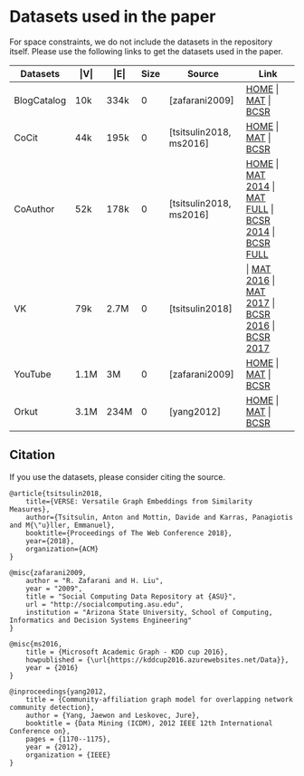 # Datasets used in the paper

For space constraints, we do not include the datasets in the repository itself. Please use the following links to get the datasets used in the paper.

| Datasets | \|V\|  | \|E\| | Size  | Source | Link |
| --- | --- | --- | --- | --- | --- |
| BlogCatalog | 10k | 334k | 0 | [zafarani2009] | [HOME](http://socialcomputing.asu.edu/datasets/BlogCatalog3) \| [MAT](http://leitang.net/social_dimension.html) \| [BCSR](http://tsitsul.in/pub/blogcatalog.bcsr) |
| CoCit | 44k | 195k | 0 | [tsitsulin2018, ms2016] | [HOME](http://aka.ms/academicgraph) \| [MAT](http://tsitsul.in/pub/academic_confs.mat) \| [BCSR](http://tsitsul.in/pub/academic_confs.bcsr) |
| CoAuthor | 52k | 178k | 0 | [tsitsulin2018, ms2016] | [HOME](http://aka.ms/academicgraph) \| [MAT 2014](http://tsitsul.in/pub/academic_coa_2014.mat) \| [MAT FULL](http://tsitsul.in/pub/academic_coa_full.mat) \| [BCSR 2014](http://tsitsul.in/pub/academic_coa_2014.bcsr) \| [BCSR FULL](http://tsitsul.in/pub/academic_coa_full.bcsr) |
| VK | 79k | 2.7M | 0 | [tsitsulin2018] | \| [MAT 2016](http://tsitsul.in/pub/vk2016.mat) \| [MAT 2017](http://tsitsul.in/pub/vk2017.mat) \| [BCSR 2016](http://tsitsul.in/pub/vk2016.bcsr) \| [BCSR 2017](http://tsitsul.in/pub/vk2017.bcsr) |
| YouTube | 1.1M | 3M | 0 | [zafarani2009] | [HOME](http://socialcomputing.asu.edu/datasets/YouTube2) \| [MAT](http://leitang.net/social_dimension.html) \| [BCSR](http://tsitsul.in/pub/youtube.bcsr) |
| Orkut | 3.1M | 234M | 0 | [yang2012] | [HOME](http://snap.stanford.edu/data/com-Orkut.html) \| [MAT](http://tsitsul.in/pub/orkut.mat) \| [BCSR](http://tsitsul.in/pub/orkut.bcsr) |

## Citation

If you use the datasets, please consider citing the source.

    @article{tsitsulin2018,
        title={VERSE: Versatile Graph Embeddings from Similarity Measures},
        author={Tsitsulin, Anton and Mottin, Davide and Karras, Panagiotis and M{\"u}ller, Emmanuel},
        booktitle={Proceedings of The Web Conference 2018},
        year={2018},
        organization={ACM}
    }

    @misc{zafarani2009,
        author = "R. Zafarani and H. Liu",
        year = "2009",
        title = "Social Computing Data Repository at {ASU}",
        url = "http://socialcomputing.asu.edu",
        institution = "Arizona State University, School of Computing, Informatics and Decision Systems Engineering" 
    }

    @misc{ms2016,
        title = {Microsoft Academic Graph - KDD cup 2016},
        howpublished = {\url{https://kddcup2016.azurewebsites.net/Data}},
        year = {2016}
    }

    @inproceedings{yang2012,
        title = {Community-affiliation graph model for overlapping network community detection},
        author = {Yang, Jaewon and Leskovec, Jure},
        booktitle = {Data Mining (ICDM), 2012 IEEE 12th International Conference on},
        pages = {1170--1175},
        year = {2012},
        organization = {IEEE}
    }